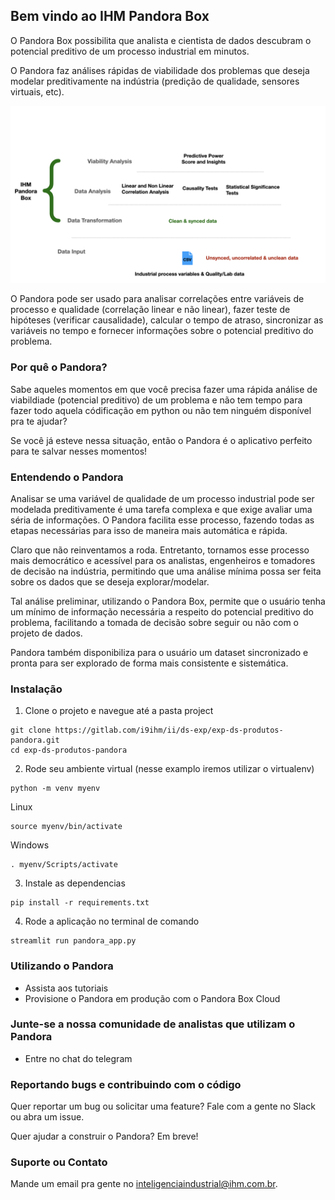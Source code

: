 ## Bem vindo ao IHM Pandora Box

O Pandora Box possibilita que analista e cientista de dados descubram o potencial preditivo de um processo industrial em minutos.

O Pandora faz análises rápidas de viabilidade dos problemas que deseja modelar preditivamente na indústria (predição de qualidade, sensores virtuais, etc).  

![IHM Pandora01](/images/IHM%20Pandora02.png)

O Pandora pode ser usado para analisar correlações entre variáveis de processo e qualidade (correlação linear e não linear), fazer teste de hipóteses (verificar causalidade), calcular o tempo de atraso, sincronizar as variáveis no tempo e fornecer informações sobre o potencial preditivo do problema.

### Por quê o Pandora?

Sabe aqueles momentos em que você precisa fazer uma rápida análise de viabildiade (potencial preditivo) de um problema e não tem tempo para fazer todo aquela códificação em python ou não tem ninguém disponível pra te ajudar?

Se você já esteve nessa situação, então o Pandora é o aplicativo perfeito para te salvar nesses momentos!

### Entendendo o Pandora

Analisar se uma variável de qualidade de um processo industrial pode ser modelada preditivamente é uma tarefa complexa e que exige avaliar uma séria de informações. O Pandora facilita esse processo, fazendo todas as etapas necessárias para isso de maneira mais automática e rápida.

Claro que não reinventamos a roda. Entretanto, tornamos esse processo mais democrático e acessível para os analistas, engenheiros e tomadores de decisão na indústria, permitindo que uma análise mínima possa ser feita sobre os dados que se deseja explorar/modelar.

Tal análise preliminar, utilizando o Pandora Box, permite que o usuário tenha um mínimo de informação necessária a respeito do potencial preditivo do problema, facilitando a tomada de decisão sobre seguir ou não com o projeto de dados. 

Pandora também disponibiliza para o usuário um dataset sincronizado e pronta para ser explorado de forma mais consistente e sistemática.
### Instalação

1. Clone o projeto e navegue até a pasta project
```
git clone https://gitlab.com/i9ihm/ii/ds-exp/exp-ds-produtos-pandora.git
cd exp-ds-produtos-pandora
```

2. Rode seu ambiente virtual (nesse examplo iremos utilizar o virtualenv)
```
python -m venv myenv
```
  Linux
```
source myenv/bin/activate
```
  Windows
```
. myenv/Scripts/activate
```

3. Instale as dependencias
```
pip install -r requirements.txt
```

4. Rode a aplicação no terminal de comando
```
streamlit run pandora_app.py
```

### Utilizando o Pandora

- Assista aos tutoriais
- Provisione o Pandora em produção com o Pandora Box Cloud

### Junte-se a nossa comunidade de analistas que utilizam o Pandora

- Entre no chat do telegram

### Reportando bugs e contribuindo com o código

Quer reportar um bug ou solicitar uma feature? Fale com a gente no Slack ou abra um issue.

Quer ajudar a construir o Pandora? Em breve!

### Suporte ou Contato

Mande um email pra gente no inteligenciaindustrial@ihm.com.br.
